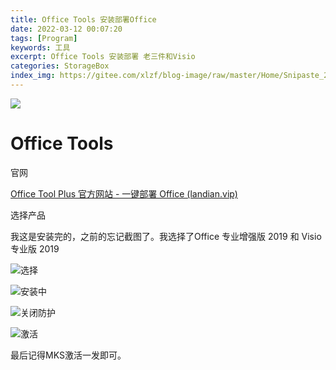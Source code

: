 ```yaml
---
title: Office Tools 安装部署Office
date: 2022-03-12 00:07:20
tags: [Program] 
keywords: 工具
excerpt: Office Tools 安装部署 老三件和Visio
categories: StorageBox
index_img: https://gitee.com/xlzf/blog-image/raw/master/Home/Snipaste_2022-03-18_21-16-56.png
---
```


![](https://gitee.com/xlzf/blog-image/raw/master/Home/Snipaste_2022-03-18_21-16-56.png)

# Office Tools

官网

[Office Tool Plus 官方网站 - 一键部署 Office (landian.vip)](https://otp.landian.vip/zh-cn/)

选择产品

我这是安装完的，之前的忘记截图了。我选择了Office 专业增强版 2019 和 Visio 专业版 2019

![选择](https://gitee.com/xlzf/blog-image/raw/master/Home/image-20220312000401414.png)

![安装中](https://gitee.com/xlzf/blog-image/raw/master/Home/image-20220311235809244.png)

![关闭防护](https://gitee.com/xlzf/blog-image/raw/master/Home/image-20220311235930667.png)



![激活](https://gitee.com/xlzf/blog-image/raw/master/Home/image-20220312000022460.png)

最后记得MKS激活一发即可。
